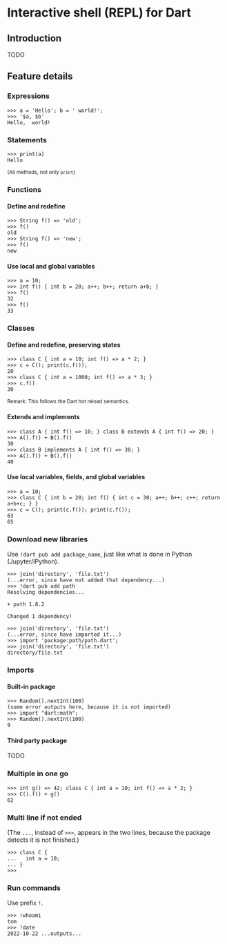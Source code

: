# Interactive shell (REPL) for Dart

## Introduction

TODO

## Feature details

### Expressions

```
>>> a = 'Hello'; b = ' world!'; 
>>> '$a, $b'                   
Hello,  world!
```

### Statements

```
>>> print(a)
Hello
```

<small>(All methods, not only `print`)</small>

### Functions

#### Define and redefine

```
>>> String f() => 'old';
>>> f()
old
>>> String f() => 'new';
>>> f()
new
```

#### Use local and global variables

```
>>> a = 10;
>>> int f() { int b = 20; a++; b++; return a+b; }
>>> f() 
32
>>> f()
33
```

### Classes

#### Define and redefine, preserving states

```
>>> class C { int a = 10; int f() => a * 2; }
>>> c = C(); print(c.f());
20
>>> class C { int a = 1000; int f() => a * 3; }
>>> c.f()
30
```

<small>Remark: This follows the Dart hot reload semantics.</small>

#### Extends and implements

```
>>> class A { int f() => 10; } class B extends A { int f() => 20; }
>>> A().f() + B().f()
30
>>> class B implements A { int f() => 30; }
>>> A().f() + B().f()
40
```

#### Use local variables, fields, and global variables

```
>>> a = 10;
>>> class C { int b = 20; int f() { int c = 30; a++; b++; c++; return a+b+c; } }
>>> c = C(); print(c.f()); print(c.f());
63
65
```

### Download new libraries

Use `!dart pub add package_name`, just like what is done in Python (Jupyter/IPython).

```
>>> join('directory', 'file.txt')
(...error, since have not added that dependency...)
>>> !dart pub add path
Resolving dependencies...

+ path 1.8.2

Changed 1 dependency!

>>> join('directory', 'file.txt')
(...error, since have imported it...)
>>> import 'package:path/path.dart';
>>> join('directory', 'file.txt')   
directory/file.txt
```

### Imports

#### Built-in package

```
>>> Random().nextInt(100)
(some error outputs here, because it is not imported)
>>> import "dart:math";
>>> Random().nextInt(100)
9
```

#### Third party package

TODO

### Multiple in one go

```
>>> int g() => 42; class C { int a = 10; int f() => a * 2; }
>>> C().f() + g()
62
```

### Multi line if not ended

(The `...`, instead of `>>>`, appears in the two lines, because the package detects it is not finished.)

```
>>> class C {
...   int a = 10;
... }
>>> 
```

### Run commands

Use prefix `!`.

```
>>> !whoami
tom
>>> !date
2022-10-22 ...outputs...
```

